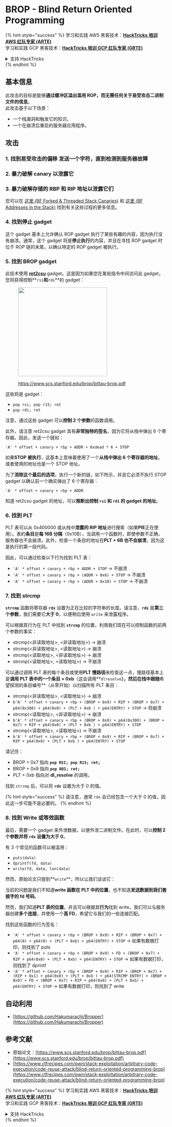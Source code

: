 # BROP - Blind Return Oriented Programming

{% hint style="success" %}
学习和实践 AWS 黑客技术：<img src="../../.gitbook/assets/arte.png" alt="" data-size="line">[**HackTricks 培训 AWS 红队专家 (ARTE)**](https://training.hacktricks.xyz/courses/arte)<img src="../../.gitbook/assets/arte.png" alt="" data-size="line">\
学习和实践 GCP 黑客技术：<img src="../../.gitbook/assets/grte.png" alt="" data-size="line">[**HackTricks 培训 GCP 红队专家 (GRTE)**<img src="../../.gitbook/assets/grte.png" alt="" data-size="line">](https://training.hacktricks.xyz/courses/grte)

<details>

<summary>支持 HackTricks</summary>

* 查看 [**订阅计划**](https://github.com/sponsors/carlospolop)!
* **加入** 💬 [**Discord 群组**](https://discord.gg/hRep4RUj7f) 或 [**Telegram 群组**](https://t.me/peass) 或 **关注** 我们的 **Twitter** 🐦 [**@hacktricks\_live**](https://twitter.com/hacktricks_live)**.**
* **通过向** [**HackTricks**](https://github.com/carlospolop/hacktricks) 和 [**HackTricks Cloud**](https://github.com/carlospolop/hacktricks-cloud) GitHub 仓库提交 PR 来分享黑客技巧。

</details>
{% endhint %}

## 基本信息

此攻击的目标是能够**通过缓冲区溢出滥用 ROP，而无需任何关于易受攻击二进制文件的信息**。\
此攻击基于以下场景：

* 一个栈漏洞和触发它的知识。
* 一个在崩溃后重启的服务器应用程序。

## 攻击

### **1. 找到易受攻击的偏移** 发送一个字符，直到检测到服务器故障

### **2. 暴力破解 canary** 以泄露它

### **3. 暴力破解存储的 RBP 和 RIP** 地址以泄露它们

您可以在 [这里 (BF Forked & Threaded Stack Canaries)](../common-binary-protections-and-bypasses/stack-canaries/bf-forked-stack-canaries.md) 和 [这里 (BF Addresses in the Stack)](../common-binary-protections-and-bypasses/pie/bypassing-canary-and-pie.md) 找到有关这些过程的更多信息。

### **4. 找到停止 gadget**

这个 gadget 基本上允许确认 ROP gadget 执行了某些有趣的内容，因为执行没有崩溃。通常，这个 gadget 将是**停止执行**的内容，并且在寻找 ROP gadget 时位于 ROP 链的末尾，以确认特定的 ROP gadget 被执行。

### **5. 找到 BROP gadget**

此技术使用 [**ret2csu**](ret2csu.md) gadget。这是因为如果您在某些指令中间访问此 gadget，您将获得控制**`rsi`**和**`rdi`**的 gadget：

<figure><img src="../../.gitbook/assets/image (1) (1) (1) (1) (1) (1) (1) (1) (1) (1) (1) (1).png" alt="" width="278"><figcaption><p><a href="https://www.scs.stanford.edu/brop/bittau-brop.pdf">https://www.scs.stanford.edu/brop/bittau-brop.pdf</a></p></figcaption></figure>

这些将是 gadget：

* `pop rsi; pop r15; ret`
* `pop rdi; ret`

注意，通过这些 gadget 可以**控制 2 个参数**的函数调用。

此外，请注意 ret2csu gadget 具有**非常独特的签名**，因为它将从栈中弹出 6 个寄存器。因此，发送一个链如：

`'A' * offset + canary + rbp + ADDR + 0xdead * 6 + STOP`

如果**STOP 被执行**，这基本上意味着使用了一个**从栈中弹出 6 个寄存器的地址**。或者使用的地址也是一个 STOP 地址。

为了**消除这个最后的选项**，执行一个新的链，如下所示，并且它必须不执行 STOP gadget 以确认前一个确实弹出了 6 个寄存器：

`'A' * offset + canary + rbp + ADDR`

知道 ret2csu gadget 的地址，可以**推断出控制 `rsi` 和 `rdi` 的 gadget 的地址**。

### 6. 找到 PLT

PLT 表可以从 0x400000 或从栈中**泄露的 RIP 地址**进行搜索（如果**PIE**正在使用）。表的**条目**是**每 16B 分隔**（0x10B），当调用一个函数时，即使参数不正确，服务器也不会崩溃。此外，检查一个条目的地址在**PLT + 6B 也不会崩溃**，因为这是执行的第一段代码。

因此，可以通过检查以下行为找到 PLT 表：

* `'A' * offset + canary + rbp + ADDR + STOP` -> 不崩溃
* `'A' * offset + canary + rbp + (ADDR + 0x6) + STOP` -> 不崩溃
* `'A' * offset + canary + rbp + (ADDR + 0x10) + STOP` -> 不崩溃

### 7. 找到 strcmp

**`strcmp`** 函数将寄存器 **`rdx`** 设置为正在比较的字符串的长度。请注意，**`rdx`** 是**第三个参数**，我们需要它**大于 0**，以便稍后使用 `write` 来泄露程序。

可以根据其行为在 PLT 中找到 **`strcmp`** 的位置，利用我们现在可以控制函数的前两个参数的事实：

* strcmp(\<非读取地址>, \<非读取地址>) -> 崩溃
* strcmp(\<非读取地址>, \<读取地址>) -> 崩溃
* strcmp(\<读取地址>, \<非读取地址>) -> 崩溃
* strcmp(\<读取地址>, \<读取地址>) -> 不崩溃

可以通过调用 PLT 表的每个条目或使用**PLT 慢路径**来检查这一点，慢路径基本上是**调用 PLT 表中的一个条目 + 0xb**（这会调用**`dlresolve`**），然后在栈中跟随**希望探测的条目编号**（从零开始）以扫描所有 PLT 条目：

* strcmp(\<非读取地址>, \<读取地址>) -> 崩溃
* `b'A' * offset + canary + rbp + (BROP + 0x9) + RIP + (BROP + 0x7) + p64(0x300) + p64(0x0) + (PLT + 0xb ) + p64(ENTRY) + STOP` -> 将崩溃
* strcmp(\<读取地址>, \<非读取地址>) -> 崩溃
* `b'A' * offset + canary + rbp + (BROP + 0x9) + p64(0x300) + (BROP + 0x7) + RIP + p64(0x0) + (PLT + 0xb ) + p64(ENTRY) + STOP`
* strcmp(\<读取地址>, \<读取地址>) -> 不崩溃
* `b'A' * offset + canary + rbp + (BROP + 0x9) + RIP + (BROP + 0x7) + RIP + p64(0x0) + (PLT + 0xb ) + p64(ENTRY) + STOP`

请记住：

* BROP + 0x7 指向 **`pop RSI; pop R15; ret;`**
* BROP + 0x9 指向 **`pop RDI; ret;`**
* PLT + 0xb 指向对 **dl\_resolve** 的调用。

找到 `strcmp` 后，可以将 **`rdx`** 设置为大于 0 的值。

{% hint style="success" %}
请注意，通常 `rdx` 会已经包含一个大于 0 的值，因此这一步可能不是必要的。
{% endhint %}

### 8. 找到 Write 或等效函数

最后，需要一个 gadget 来外泄数据，以便外泄二进制文件。在此时，可以**控制 2 个参数并将 `rdx` 设置为大于 0**。

有 3 个常见的函数可以被滥用：

* `puts(data)`
* `dprintf(fd, data)`
* `write(fd, data, len(data)`

然而，原始论文只提到**`write`**，所以让我们谈谈它：

当前的问题是我们不知道**write 函数在 PLT 中的位置**，也不知道**发送数据到我们套接字的 fd 号码**。

然而，我们知道**PLT 表的位置**，并且可以根据其**行为**找到 write。我们可以与服务器创建**多个连接**，并使用一个**高 FD**，希望它与我们的一些连接匹配。

找到这些函数的行为签名：

* `'A' * offset + canary + rbp + (BROP + 0x9) + RIP + (BROP + 0x7) + p64(0) + p64(0) + (PLT + 0xb) + p64(ENTRY) + STOP` -> 如果有数据打印，则找到了 puts
* `'A' * offset + canary + rbp + (BROP + 0x9) + FD + (BROP + 0x7) + RIP + p64(0x0) + (PLT + 0xb) + p64(ENTRY) + STOP` -> 如果有数据打印，则找到了 dprintf
* `'A' * offset + canary + rbp + (BROP + 0x9) + RIP + (BROP + 0x7) + (RIP + 0x1) + p64(0x0) + (PLT + 0xb ) + p64(STRCMP ENTRY) + (BROP + 0x9) + FD + (BROP + 0x7) + RIP + p64(0x0) + (PLT + 0xb) + p64(ENTRY) + STOP` -> 如果有数据打印，则找到了 write

## 自动利用

* [https://github.com/Hakumarachi/Bropper](https://github.com/Hakumarachi/Bropper)

## 参考文献

* 原始论文：[https://www.scs.stanford.edu/brop/bittau-brop.pdf](https://www.scs.stanford.edu/brop/bittau-brop.pdf)
* [https://www.ctfrecipes.com/pwn/stack-exploitation/arbitrary-code-execution/code-reuse-attack/blind-return-oriented-programming-brop](https://www.ctfrecipes.com/pwn/stack-exploitation/arbitrary-code-execution/code-reuse-attack/blind-return-oriented-programming-brop)

{% hint style="success" %}
学习和实践 AWS 黑客技术：<img src="../../.gitbook/assets/arte.png" alt="" data-size="line">[**HackTricks 培训 AWS 红队专家 (ARTE)**](https://training.hacktricks.xyz/courses/arte)<img src="../../.gitbook/assets/arte.png" alt="" data-size="line">\
学习和实践 GCP 黑客技术：<img src="../../.gitbook/assets/grte.png" alt="" data-size="line">[**HackTricks 培训 GCP 红队专家 (GRTE)**<img src="../../.gitbook/assets/grte.png" alt="" data-size="line">](https://training.hacktricks.xyz/courses/grte)

<details>

<summary>支持 HackTricks</summary>

* 查看 [**订阅计划**](https://github.com/sponsors/carlospolop)!
* **加入** 💬 [**Discord 群组**](https://discord.gg/hRep4RUj7f) 或 [**Telegram 群组**](https://t.me/peass) 或 **关注** 我们的 **Twitter** 🐦 [**@hacktricks\_live**](https://twitter.com/hacktricks_live)**.**
* **通过向** [**HackTricks**](https://github.com/carlospolop/hacktricks) 和 [**HackTricks Cloud**](https://github.com/carlospolop/hacktricks-cloud) GitHub 仓库提交 PR 来分享黑客技巧。

</details>
{% endhint %}
